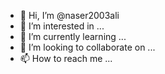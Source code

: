 - 👋 Hi, I’m @naser2003ali
- 👀 I’m interested in ...
- 🌱 I’m currently learning ...
- 💞️ I’m looking to collaborate on ...
- 📫 How to reach me ...

<!---
naser2003ali/naser2003ali is a ✨ special ✨ repository because its `README.md` (this file) appears on your GitHub profile.
You can click the Preview link to take a look at your changes.
--->
